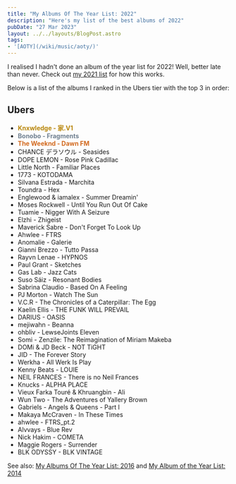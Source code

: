 ```yaml
---
title: "My Albums Of The Year List: 2022"
description: "Here's my list of the best albums of 2022"
pubDate: "27 Mar 2023"
layout: ../../layouts/BlogPost.astro
tags:
- '[AOTY](/wiki/music/aoty/)'
---
```


I realised I hadn't done an album of the year list for 2022! Well, better late than never. Check out [my 2021 list](/posts/aoty-2021/) for how this works.

Below is a list of the albums I ranked in the Ubers tier with the top 3 in order:

## Ubers

- <span style="color: darkgoldenrod;">**Knxwledge - 家.V1**</span>
- <span style="color: slategrey;">**Bonobo - Fragments**</span>
- <span style="color: chocolate;">**The Weeknd - Dawn FM**</span>
- CHANCE デラソウル - Seasides
- DOPE LEMON - Rose Pink Cadillac
- Little North - Familiar Places
- 1773 - KOTODAMA
- Silvana Estrada - Marchita
- Toundra - Hex
- Englewood & iamalex - Summer Dreamin'
- Moses Rockwell - Until You Run Out Of Cake
- Tuamie - Nigger With A Seizure
- Elzhi - Zhigeist
- Maverick Sabre - Don't Forget To Look Up
- Ahwlee - FTRS
- Anomalie - Galerie
- Gianni Brezzo - Tutto Passa
- Rayvn Lenae - HYPNOS
- Paul Grant - Sketches
- Gas Lab - Jazz Cats
- Suso Sáiz - Resonant Bodies
- Sabrina Claudio - Based On A Feeling
- PJ Morton - Watch The Sun
- V.C.R - The Chronicles of a Caterpillar: The Egg
- Kaelin Ellis - THE FUNK WILL PREVAIL
- DARIUS  - OASIS
- mejiwahn - Beanna
- ohbliv  - LewseJoints Eleven
- Somi - Zenzile: The Reimagination of Miriam Makeba
- DOMi & JD Beck - NOT TiGHT
- JID - The Forever Story
- Werkha - All Werk Is Play
- Kenny Beats - LOUIE
- NEIL FRANCES - There is no Neil Frances
- Knucks - ALPHA PLACE
- Vieux Farka Touré & Khruangbin - Ali
- Wun Two - The Adventures of Yallery Brown
- Gabriels - Angels & Queens - Part I
- Makaya McCraven - In These Times
- ahwlee - FTRS_pt.2
- Alvvays - Blue Rev
- Nick Hakim - COMETA
- Maggie Rogers - Surrender
- BLK ODYSSY - BLK VINTAGE

See also: [My Albums Of The Year List: 2016](/posts/aoty-2016/) and [My Album of the Year List: 2014](/posts/my-album-of-the-year-list-2014/)
